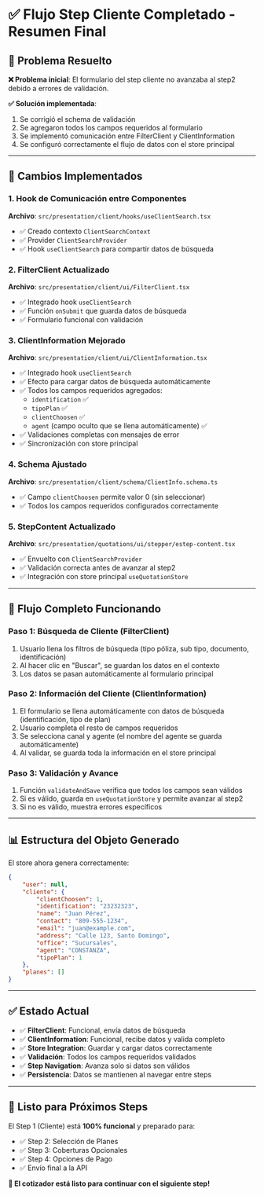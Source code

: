 # ✅ Flujo Step Cliente Completado - Resumen Final

## 🎯 **Problema Resuelto**

**❌ Problema inicial**: El formulario del step cliente no avanzaba al step2 debido a errores de validación.

**✅ Solución implementada**: 
1. Se corrigió el schema de validación
2. Se agregaron todos los campos requeridos al formulario
3. Se implementó comunicación entre FilterClient y ClientInformation
4. Se configuró correctamente el flujo de datos con el store principal

---

## 🔧 **Cambios Implementados**

### 1. **Hook de Comunicación entre Componentes**
**Archivo**: `src/presentation/client/hooks/useClientSearch.tsx`
- ✅ Creado contexto `ClientSearchContext`
- ✅ Provider `ClientSearchProvider` 
- ✅ Hook `useClientSearch` para compartir datos de búsqueda

### 2. **FilterClient Actualizado**
**Archivo**: `src/presentation/client/ui/FilterClient.tsx`
- ✅ Integrado hook `useClientSearch`
- ✅ Función `onSubmit` que guarda datos de búsqueda
- ✅ Formulario funcional con validación

### 3. **ClientInformation Mejorado**
**Archivo**: `src/presentation/client/ui/ClientInformation.tsx`
- ✅ Integrado hook `useClientSearch`
- ✅ Efecto para cargar datos de búsqueda automáticamente
- ✅ Todos los campos requeridos agregados:
  - `identification` ✅
  - `tipoPlan` ✅ 
  - `clientChoosen` ✅
  - `agent` (campo oculto que se llena automáticamente) ✅
- ✅ Validaciones completas con mensajes de error
- ✅ Sincronización con store principal

### 4. **Schema Ajustado**
**Archivo**: `src/presentation/client/schema/ClientInfo.schema.ts`
- ✅ Campo `clientChoosen` permite valor 0 (sin seleccionar)
- ✅ Todos los campos requeridos configurados correctamente

### 5. **StepContent Actualizado**
**Archivo**: `src/presentation/quotations/ui/stepper/estep-content.tsx`
- ✅ Envuelto con `ClientSearchProvider`
- ✅ Validación correcta antes de avanzar al step2
- ✅ Integración con store principal `useQuotationStore`

---

## 🚀 **Flujo Completo Funcionando**

### **Paso 1: Búsqueda de Cliente (FilterClient)**
1. Usuario llena los filtros de búsqueda (tipo póliza, sub tipo, documento, identificación)
2. Al hacer clic en "Buscar", se guardan los datos en el contexto
3. Los datos se pasan automáticamente al formulario principal

### **Paso 2: Información del Cliente (ClientInformation)**
1. El formulario se llena automáticamente con datos de búsqueda (identificación, tipo de plan)
2. Usuario completa el resto de campos requeridos
3. Se selecciona canal y agente (el nombre del agente se guarda automáticamente)
4. Al validar, se guarda toda la información en el store principal

### **Paso 3: Validación y Avance**
1. Función `validateAndSave` verifica que todos los campos sean válidos
2. Si es válido, guarda en `useQuotationStore` y permite avanzar al step2
3. Si no es válido, muestra errores específicos

---

## 📊 **Estructura del Objeto Generado**

El store ahora genera correctamente:

```json
{
    "user": null,
    "cliente": {
        "clientChoosen": 1,
        "identification": "23232323", 
        "name": "Juan Pérez",
        "contact": "809-555-1234",
        "email": "juan@example.com",
        "address": "Calle 123, Santo Domingo",
        "office": "Sucursales",
        "agent": "CONSTANZA",
        "tipoPlan": 1
    },
    "planes": []
}
```

---

## ✅ **Estado Actual**

- ✅ **FilterClient**: Funcional, envía datos de búsqueda
- ✅ **ClientInformation**: Funcional, recibe datos y valida completo
- ✅ **Store Integration**: Guardar y cargar datos correctamente
- ✅ **Validación**: Todos los campos requeridos validados
- ✅ **Step Navigation**: Avanza solo si datos son válidos
- ✅ **Persistencia**: Datos se mantienen al navegar entre steps

---

## 🎉 **Listo para Próximos Steps**

El Step 1 (Cliente) está **100% funcional** y preparado para:
- ✅ Step 2: Selección de Planes
- ✅ Step 3: Coberturas Opcionales  
- ✅ Step 4: Opciones de Pago
- ✅ Envío final a la API

**🚀 El cotizador está listo para continuar con el siguiente step!**

